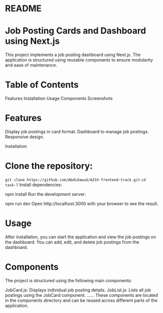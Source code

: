 # README

# Job Posting Cards and Dashboard using Next.js

This project implements a job posting dashboard using Next.js. The application is structured using reusable components to ensure modularity and ease of maintenance.

# Table of Contents

Features
Installation
Usage
Components
Screenshots

# Features

Display job postings in card format.
Dashboard to manage job postings.
Responsive design.

Installation

# Clone the repository:

`git clone https://github.com/Abdidawud/A2SV-frontend-track.git`
`cd task-7`
Install dependencies:

npm install
Run the development server:

npm run dev
Open http://localhost:3000 with your browser to see the result.

# Usage

After installation, you can start the application and view the job postings on the dashboard. You can add, edit, and delete job postings from the dashboard.

# Components

The project is structured using the following main components:

JobCard.js: Displays individual job posting details.
JobList.js: Lists all job postings using the JobCard component. ......
These components are located in the components directory and can be reused across different parts of the application.
